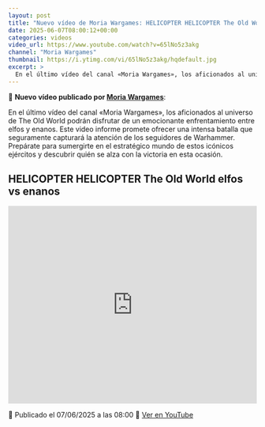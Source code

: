 ```yaml
---
layout: post
title: "Nuevo vídeo de Moria Wargames: HELICOPTER HELICOPTER The Old World elfos vs enanos"
date: 2025-06-07T08:00:12+00:00
categories: videos
video_url: https://www.youtube.com/watch?v=65lNo5z3akg
channel: "Moria Wargames"
thumbnail: https://i.ytimg.com/vi/65lNo5z3akg/hqdefault.jpg
excerpt: >
  En el último vídeo del canal «Moria Wargames», los aficionados al universo de The Old World podrán disfrutar de un emocionante enfrentamiento entre elfos y enanos. Este video informe promete ofrecer una intensa batalla que seguramente capturará la atención de los seguidores de Warhammer. Prepárate para sumergirte en el estratégico mundo de estos icónicos ejércitos y descubrir quién se alza con la victoria en esta ocasión.
---
```


🎥 **Nuevo vídeo publicado por [Moria Wargames](https://www.youtube.com/channel/UCcQsRY8wmVbBjtrnhWuL9pQ)**:

En el último vídeo del canal «Moria Wargames», los aficionados al universo de The Old World podrán disfrutar de un emocionante enfrentamiento entre elfos y enanos. Este video informe promete ofrecer una intensa batalla que seguramente capturará la atención de los seguidores de Warhammer. Prepárate para sumergirte en el estratégico mundo de estos icónicos ejércitos y descubrir quién se alza con la victoria en esta ocasión.

## HELICOPTER HELICOPTER The Old World elfos vs enanos

<iframe width="100%" height="400" src="https://www.youtube.com/embed/65lNo5z3akg" frameborder="0" allowfullscreen></iframe>

📅 Publicado el 07/06/2025 a las 08:00
🔗 [Ver en YouTube](https://www.youtube.com/watch?v=65lNo5z3akg)
